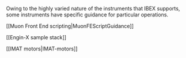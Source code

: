Owing to the highly varied nature of the instruments that IBEX supports, some instruments have specific guidance for particular operations.

[[Muon Front End scripting|MuonFEScriptGuidance]]

[[Engin-X sample stack]]

[[IMAT motors|IMAT-motors]]
